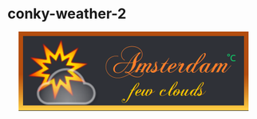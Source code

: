 # conky-weather-2

<p align="center"> <img src="https://github.com/wim66/conky-weather-2/blob/main/preview.png" alt="image"></p>
